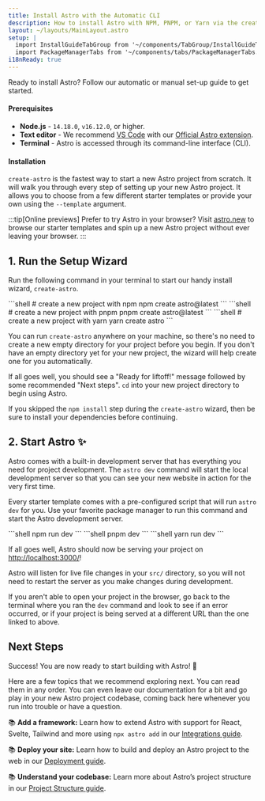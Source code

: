 ```yaml
---
title: Install Astro with the Automatic CLI
description: How to install Astro with NPM, PNPM, or Yarn via the create-astro CLI tool.
layout: ~/layouts/MainLayout.astro
setup: | 
  import InstallGuideTabGroup from '~/components/TabGroup/InstallGuideTabGroup.astro';
  import PackageManagerTabs from '~/components/tabs/PackageManagerTabs.astro'
i18nReady: true
---
```

Ready to install Astro? Follow our automatic or manual set-up guide to get started.

#### Prerequisites

- **Node.js** - `14.18.0`, `v16.12.0`, or higher.
- **Text editor** - We recommend [VS Code](https://code.visualstudio.com/) with our [Official Astro extension](https://marketplace.visualstudio.com/items?itemName=astro-build.astro-vscode).
- **Terminal** - Astro is accessed through its command-line interface (CLI).

<InstallGuideTabGroup />

#### Installation

`create-astro` is the fastest way to start a new Astro project from scratch. It will walk you through every step of setting up your new Astro project. It allows you to choose from a few different starter templates or provide your own using the `--template` argument.

:::tip[Online previews]
Prefer to try Astro in your browser? Visit [astro.new](https://astro.new/) to browse our starter templates and spin up a new Astro project without ever leaving your browser.
:::

## 1. Run the Setup Wizard

Run the following command in your terminal to start our handy install wizard, `create-astro`.

<PackageManagerTabs>
  <Fragment slot="npm">
  ```shell
  # create a new project with npm
  npm create astro@latest
  ```
  </Fragment>
  <Fragment slot="pnpm">
  ```shell
  # create a new project with pnpm
  pnpm create astro@latest
  ```
  </Fragment>
  <Fragment slot="yarn">
  ```shell
  # create a new project with yarn
  yarn create astro
  ```
  </Fragment>
</PackageManagerTabs>

You can run `create-astro` anywhere on your machine, so there's no need to create a new empty directory for your project before you begin. If you don't have an empty directory yet for your new project, the wizard will help create one for you automatically.

If all goes well, you should see a "Ready for liftoff!" message followed by some recommended "Next steps". `cd` into your new project directory to begin using Astro. 

If you skipped the `npm install` step during the `create-astro` wizard, then be sure to install your dependencies before continuing.

## 2. Start Astro ✨

Astro comes with a built-in development server that has everything you need for project development. The `astro dev` command will start the local development server so that you can see your new website in action for the very first time.

Every starter template comes with a pre-configured script that will run `astro dev` for you. Use your favorite package manager to run this command and start the Astro development server.

<PackageManagerTabs>
  <Fragment slot="npm">
  ```shell
  npm run dev
  ```
  </Fragment>
  <Fragment slot="pnpm">
  ```shell
  pnpm dev
  ```
  </Fragment>
  <Fragment slot="yarn">
  ```shell
  yarn run dev
  ```
  </Fragment>
</PackageManagerTabs>


If all goes well, Astro should now be serving your project on [http://localhost:3000/](http://localhost:3000/)!

Astro will listen for live file changes in your `src/` directory, so you will not need to restart the server as you make changes during development.

If you aren't able to open your project in the browser, go back to the terminal where you ran the `dev` command and look to see if an error occurred, or if your project is being served at a different URL than the one linked to above.

## Next Steps

Success! You are now ready to start building with Astro! 🥳

Here are a few topics that we recommend exploring next. You can read them in any order. You can even leave our documentation for a bit and go play in your new Astro project codebase, coming back here whenever you run into trouble or have a question.

📚 **Add a framework:** Learn how to extend Astro with support for React, Svelte, Tailwind and more using `npx astro add` in our [Integrations guide](/en/guides/integrations-guide/).

📚 **Deploy your site:** Learn how to build and deploy an Astro project to the web in our [Deployment guide](/en/guides/deploy/).

📚 **Understand your codebase:** Learn more about Astro’s project structure in our [Project Structure guide](/en/core-concepts/project-structure/).
